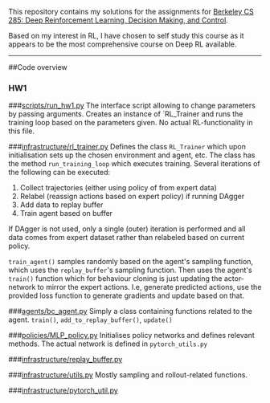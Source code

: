 This repository contains my solutions for the assignments for [Berkeley CS 285: Deep Reinforcement Learning, Decision Making, and Control](http://rail.eecs.berkeley.edu/deeprlcourse/).

Based on my interest in RL, I have chosen to self study this course as it appears to be the most comprehensive course on 
Deep RL available.

___
##Code overview
### HW1
###[scripts/run_hw1.py](hw1/cs285/scripts/run_hw1.py)
The interface script allowing to change parameters by passing arguments. Creates an instance of `RL_Trainer and runs the 
training loop based on the parameters given. No actual RL-functionality in this file.

###[infrastructure/rl_trainer.py](hw1/cs285/infrastructure/rl_trainer.py)
Defines the class `RL_Trainer` which upon initialisation sets up the chosen environment and agent, etc. The class has the
method `run_training_loop` which executes training. Several iterations of the following can be executed:
1. Collect trajectories (either using policy of from expert data)
2. Relabel (reassign actions based on expert policy) if running DAgger
3. Add data to replay buffer
4. Train agent based on buffer

If DAgger is not used, only a single (outer) iteration is performed and all data comes from expert dataset rather than 
relabeled based on current policy.

`train_agent()` samples randomly based on the agent's sampling function, which uses the `replay_buffer`'s sampling function.
Then uses the agent's `train()` function which for behaviour cloning is just updating the actor-network to mirror the 
expert actions. I.e, generate predicted actions, use the provided loss function to generate gradients and update based on that.

###[agents/bc_agent.py](hw1/cs285/agents/bc_agent.py)
Simply a class containing functions related to the agent. `train()`, `add_to_replay_buffer()`, `update()`

###[policies/MLP_policy.py](hw1/cs285/policies/MLP_policy.py)
Initialises policy networks and defines relevant methods. The actual network is defined in `pytorch_utils.py`

###[infrastructure/replay_buffer.py](hw1/cs285/infrastructure/replay_buffer.py)

###[infrastructure/utils.py](hw1/cs285/infrastructure/utils.py)
Mostly sampling and rollout-related functions.

###[infrastructure/pytorch_util.py](hw1/cs285/infrastructure/pytorch_util.py)
